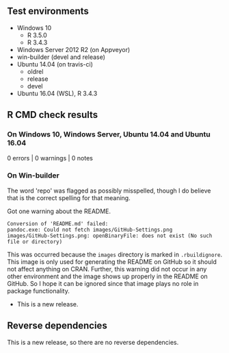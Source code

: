 ## Test environments
- Windows 10
    - R 3.5.0
    - R 3.4.3
- Windows Server 2012 R2 (on Appveyor)
- win-builder (devel and release)
- Ubuntu 14.04 (on travis-ci)
    - oldrel
    - release
    - devel
- Ubuntu 16.04 (WSL), R 3.4.3


## R CMD check results

### On Windows 10, Windows Server, Ubuntu 14.04 and Ubuntu 16.04

0 errors | 0 warnings | 0 notes

### On Win-builder

The word 'repo' was flagged as possibly misspelled, though I do believe that is the correct spelling for that meaning.

Got one warning about the README.

```
Conversion of 'README.md' failed:
pandoc.exe: Could not fetch images/GitHub-Settings.png
images/GitHub-Settings.png: openBinaryFile: does not exist (No such file or directory)
```

This was occurred because the `images` directory is marked in `.rbuildignore`. This image is only used for generating the README on GitHub so it should not affect anything on CRAN. Further, this warning did not occur in any other environment and the image shows up properly in the README on GitHub. So I hope it can be ignored since that image plays no role in package functionality.

* This is a new release.

## Reverse dependencies

This is a new release, so there are no reverse dependencies.

